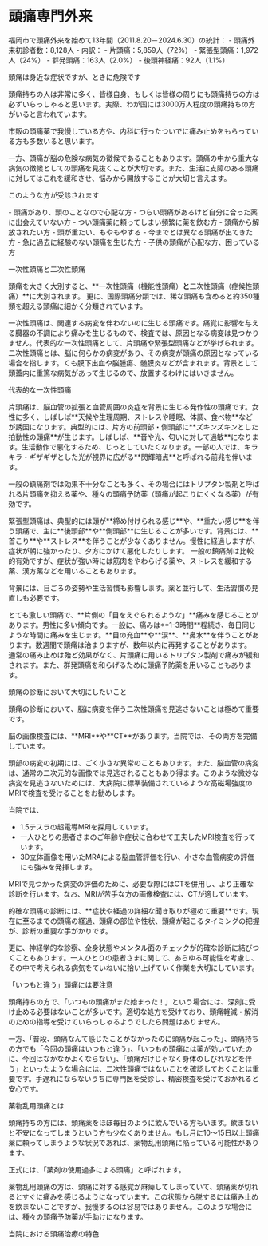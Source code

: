 # 頭痛専門外来

<Callout type="info">
  福岡市で頭痛外来を始めて13年間（2011.8.20－2024.6.30）の統計：
  - 頭痛外来初診者数：8,128人
  - 内訳：
    - 片頭痛：5,859人（72%）
    - 緊張型頭痛：1,972人（24%）
    - 群発頭痛：163人（2.0%）
    - 後頭神経痛：92人（1.1%）
</Callout>

<SectionTitle>頭痛は身近な症状ですが、ときに危険です</SectionTitle>

<ImageWithCaption src="/images/headache-illustration.jpg" alt="頭痛のイラスト" caption="頭痛は様々な原因で起こります" />

頭痛持ちの人は非常に多く、皆様自身、もしくは皆様の周りにも頭痛持ちの方は必ずいらっしゃると思います。実際、わが国には3000万人程度の頭痛持ちの方がいると言われています。

市販の頭痛薬で我慢している方や、内科に行ったついでに痛み止めをもらっている方も多数いると思います。

一方、頭痛が脳の危険な病気の徴候であることもあります。頭痛の中から重大な病気の徴候としての頭痛を見抜くことが大切です。また、生活に支障のある頭痛に対してはこれを緩和させ、悩みから開放することが大切と言えます。

<SectionTitle>このような方が受診されます</SectionTitle>

<SymptomList>
  - 頭痛があり、頭のことなので心配な方
  - つらい頭痛があるけど自分に合った薬に出会えていない方
  - つい頭痛薬に頼ってしまい頻繁に薬を飲む方
  - 頭痛から解放されたい方
  - 頭が重たい、もやもやする
  - 今までとは異なる頭痛が出てきた方
  - 急に過去に経験のない頭痛を生じた方
  - 子供の頭痛が心配な方、困っている方
</SymptomList>

<SectionTitle>一次性頭痛と二次性頭痛</SectionTitle>

頭痛を大きく大別すると、**一次性頭痛（機能性頭痛）**と**二次性頭痛（症候性頭痛）**に大別されます。
更に、国際頭痛分類では、稀な頭痛も含めると約350種類を超える頭痛に細かく分類されています。

<TreatmentMethod title="一次性頭痛（機能性頭痛）とは">
一次性頭痛は、関連する病変を伴わないのに生じる頭痛です。痛覚に影響を与える臓器の不調により痛みを生じるもので、検査では、原因となる病変は見つかりません。代表的な一次性頭痛として、片頭痛や緊張型頭痛などが挙げられます。
</TreatmentMethod>

<TreatmentMethod title="二次性頭痛（症候性頭痛）とは">
二次性頭痛とは、脳に何らかの病変があり、その病変が頭痛の原因となっている場合を指します。くも膜下出血や脳腫瘍、髄膜炎などが含まれます。背景として頭蓋内に重篤な病気があって生じるので、放置するわけにはいきません。
</TreatmentMethod>

<SectionTitle>代表的な一次性頭痛</SectionTitle>

<TreatmentMethod title="片頭痛">
片頭痛は、脳血管の拡張と血管周囲の炎症を背景に生じる発作性の頭痛です。女性に多く、しばしば**天候や生理周期、ストレスや睡眠、体調、食べ物**などが誘因になります。典型的には、片方の前頭部・側頭部に**ズキンズキンとした拍動性の頭痛**が生じます。しばしば、**音や光、匂いに対して過敏**になります。生活動作で悪化するため、じっとしていたくなります。一部の人では、キラキラ・ギザギザとした光が視界に広がる**閃輝暗点**と呼ばれる前兆を伴います。

一般の鎮痛剤では効果不十分なことも多く、その場合にはトリプタン製剤と呼ばれる片頭痛を抑える薬や、種々の頭痛予防薬（頭痛が起こりにくくなる薬）が有効です。
</TreatmentMethod>

<TreatmentMethod title="緊張型頭痛">
緊張型頭痛は、典型的には頭が**締め付けられる感じ**や、**重たい感じ**を伴う頭痛で、主に**後頭部**や**側頭部**に生じることが多いです。背景には、**首こり**や**ストレス**を伴うことが少なくありません。慢性に経過しますが、症状が朝に強かったり、夕方にかけて悪化したりします。
一般の鎮痛剤は比較的有効ですが、症状が強い時には筋肉をやわらげる薬や、ストレスを緩和する薬、漢方薬などを用いることもあります。

背景には、日ごろの姿勢や生活習慣も影響します。薬と並行して、生活習慣の見直しも必要です。
</TreatmentMethod>

<TreatmentMethod title="群発頭痛">
とても激しい頭痛で、**片側の「目をえぐられるような」**痛みを感じることがあります。男性に多い傾向です。一般に、痛みは**1-3時間**程続き、毎日同じような時間に痛みを生じます。**目の充血**や**涙**、**鼻水**を伴うことがあります。数週間で頭痛は治まりますが、数年以内に再発することがあります。
通常の痛み止めは殆ど効果がなく、片頭痛に用いるトリプタン製剤で痛みが緩和されます。また、群発頭痛を和らげるために頭痛予防薬を用いることもあります。
</TreatmentMethod>

<SectionTitle>頭痛の診断において大切にしたいこと</SectionTitle>

頭痛の診断において、脳に病変を伴う二次性頭痛を見逃さないことは極めて重要です。

<TreatmentMethod title="画像検査の重要性">
脳の画像検査には、**MRI**や**CT**があります。当院では、その両方を完備しています。

頭部の病変の初期には、ごく小さな異常のこともあります。また、脳血管の病変は、通常の二次元的な画像では見逃されることもあり得ます。このような微妙な病変を見逃さないためには、大病院に標準装備されているような高磁場強度のMRIで検査を受けることをお勧めします。

当院では、

- 1.5テスラの超電導MRIを採用しています。
- 一人ひとりの患者さまのご年齢や症状に合わせて工夫したMRI検査を行っています。
- 3D立体画像を用いたMRAによる脳血管評価を行い、小さな血管病変の評価にも強みを発揮します。

MRIで見つかった病変の評価のために、必要な際にはCTを併用し、より正確な診断を行います。なお、MRIが苦手な方の画像検査には、CTが適しています。
</TreatmentMethod>

<TreatmentMethod title="的確な一次性頭痛の診断">
的確な頭痛の診断には、**症状や経過の詳細な聞き取りが極めて重要**です。現在に至るまでの頭痛の経過、頭痛の部位や性状、頭痛が起こるタイミングの把握が、診断の重要な手がかりです。

更に、神経学的な診察、全身状態やメンタル面のチェックが的確な診断に結びつくこともあります。一人ひとりの患者さまに関して、あらゆる可能性を考慮し、その中で考えられる病気をていねいに拾い上げていく作業を大切にしています。
</TreatmentMethod>

<SectionTitle>「いつもと違う」頭痛には要注意</SectionTitle>

頭痛持ちの方で、「いつもの頭痛がまた始まった！」という場合には、深刻に受け止める必要はないことが多いです。適切な処方を受けており、頭痛軽減・解消のための指導を受けていらっしゃるようでしたら問題はありません。

一方、「普段、頭痛なんて感じたことがなかったのに頭痛が起こった」、頭痛持ちの方でも「今回の頭痛はいつもと違う」、「いつもの頭痛には薬が効いていたのに、今回はなかなかよくならない」、「頭痛だけじゃなく身体のしびれなどを伴う」といったような場合には、二次性頭痛ではないことを確認しておくことは重要です。手遅れにならないうちに専門医を受診し、精密検査を受けておかれると安心です。

<SectionTitle>薬物乱用頭痛とは</SectionTitle>

<ImageWithCaption src="/images/medication-overuse.jpg" alt="薬剤乱用イメージ" caption="頭痛薬の過剰使用は新たな頭痛を引き起こす可能性があります" />

頭痛持ちの方には、頭痛薬をほぼ毎日のように飲んでいる方もいます。飲まないと不安になってしまうという方も少なくありません。もし月に10～15日以上頭痛薬に頼ってしまうような状況であれば、薬物乱用頭痛に陥っている可能性があります。

正式には、「薬剤の使用過多による頭痛」と呼ばれます。

薬物乱用頭痛の方は、頭痛に対する感覚が麻痺してしまっていて、頭痛薬が切れるとすぐに痛みを感じるようになっています。この状態から脱するには痛み止めを飲まないことですが、我慢するのは容易ではありません。このような場合には、種々の頭痛予防薬が手助けになります。

<SectionTitle>当院における頭痛治療の特色</SectionTitle>

<Tr
